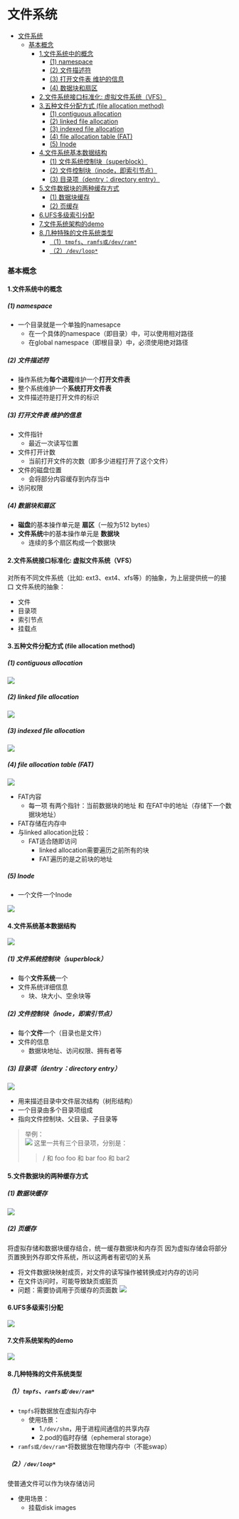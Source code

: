 # 文件系统

<!-- @import "[TOC]" {cmd="toc" depthFrom=1 depthTo=6 orderedList=false} -->
<!-- code_chunk_output -->

- [文件系统](#文件系统)
    - [基本概念](#基本概念)
      - [1.文件系统中的概念](#1文件系统中的概念)
        - [(1) namespace](#1-namespace)
        - [(2) 文件描述符](#2-文件描述符)
        - [(3) 打开文件表 维护的信息](#3-打开文件表-维护的信息)
        - [(4) 数据块和扇区](#4-数据块和扇区)
      - [2.文件系统接口标准化: 虚拟文件系统（VFS）](#2文件系统接口标准化-虚拟文件系统vfs)
      - [3.五种文件分配方式 (file allocation method)](#3五种文件分配方式-file-allocation-method)
        - [(1) contiguous allocation](#1-contiguous-allocation)
        - [(2) linked file allocation](#2-linked-file-allocation)
        - [(3) indexed file allocation](#3-indexed-file-allocation)
        - [(4) file allocation table (FAT)](#4-file-allocation-table-fat)
        - [(5) Inode](#5-inode)
      - [4.文件系统基本数据结构](#4文件系统基本数据结构)
        - [(1) 文件系统控制块（superblock）](#1-文件系统控制块superblock)
        - [(2) 文件控制块（inode，即索引节点）](#2-文件控制块inode即索引节点)
        - [(3) 目录项（dentry：directory entry）](#3-目录项dentrydirectory-entry)
      - [5.文件数据块的两种缓存方式](#5文件数据块的两种缓存方式)
        - [(1) 数据块缓存](#1-数据块缓存)
        - [(2) 页缓存](#2-页缓存)
      - [6.UFS多级索引分配](#6ufs多级索引分配)
      - [7.文件系统架构的demo](#7文件系统架构的demo)
      - [8.几种特殊的文件系统类型](#8几种特殊的文件系统类型)
        - [（1）`tmpfs`、`ramfs或/dev/ram*`](#1tmpfs-ramfs或devram)
        - [（2）`/dev/loop*`](#2devloop)

<!-- /code_chunk_output -->

### 基本概念

#### 1.文件系统中的概念

##### (1) namespace

* 一个目录就是一个单独的namesapce
  * 在一个具体的namespace（即目录）中，可以使用相对路径
  * 在global namespace（即根目录）中，必须使用绝对路径

##### (2) 文件描述符
* 操作系统为**每个进程**维护一个**打开文件表**
* 整个系统维护一个**系统打开文件表**
* 文件描述符是打开文件的标识

##### (3) 打开文件表 维护的信息
* 文件指针
  * 最近一次读写位置
* 文件打开计数
  * 当前打开文件的次数（即多少进程打开了这个文件）
* 文件的磁盘位置
  * 会将部分内容缓存到内存当中
* 访问权限

##### (4) 数据块和扇区

* **磁盘**的基本操作单元是 **扇区**（一般为512 bytes）
* **文件系统**中的基本操作单元是 **数据块**
  * 连续的多个扇区构成一个数据块

#### 2.文件系统接口标准化: 虚拟文件系统（VFS）
对所有不同文件系统（比如: ext3、ext4、xfs等）的抽象，为上层提供统一的接口
文件系统的抽象：
* 文件
* 目录项
* 索引节点
* 挂载点

#### 3.五种文件分配方式 (file allocation method)

##### (1) contiguous allocation
![](./imgs/fa_01.png)

##### (2) linked file allocation
![](./imgs/fa_02.png)

##### (3) indexed file allocation
![](./imgs/fa_03.png)

##### (4) file allocation table (FAT)
![](./imgs/fa_04.png)

* FAT内容
  * 每一项 有两个指针：当前数据块的地址 和 在FAT中的地址（存储下一个数据块地址）
* FAT存储在内存中
* 与linked allocation比较：
  * FAT适合随即访问
    * linked allocation需要遍历之前所有的块
    * FAT遍历的是之前块的地址

##### (5) Inode
* 一个文件一个Inode

![](./imgs/fa_05.png)

#### 4.文件系统基本数据结构

![](./imgs/filesystem_06.png)

##### (1) 文件系统控制块（superblock）
* 每个**文件系统**一个
* 文件系统详细信息
  * 块、块大小、空余块等

##### (2) 文件控制块（inode，即索引节点）
* 每个**文件**一个（目录也是文件）
* 文件的信息
  * 数据块地址、访问权限、拥有者等

##### (3) 目录项（dentry：directory entry）

![](./imgs/filesystem_07.jpg)

* 用来描述目录中文件层次结构（树形结构）
* 一个目录由多个目录项组成
* 指向文件控制块、父目录、子目录等
>举例：  
![](./imgs/filesystem_05.png)
这里一共有三个目录项，分别是：
>>/ 和 foo
foo 和 bar
foo 和 bar2  

#### 5.文件数据块的两种缓存方式

##### (1) 数据块缓存

![](./imgs/filesystem_01.png)

##### (2) 页缓存

将虚拟存储和数据块缓存结合，统一缓存数据块和内存页
因为虚拟存储会将部分页置换到外存即文件系统，所以这两者有密切的关系
* 将文件数据块映射成页，对文件的读写操作被转换成对内存的访问
* 在文件访问时，可能导致缺页或脏页
* 问题：需要协调用于页缓存的页面数
![](./imgs/filesystem_02.png)

#### 6.UFS多级索引分配
![](./imgs/filesystem_03.png)

#### 7.文件系统架构的demo
![](./imgs/filesystem_04.png)

#### 8.几种特殊的文件系统类型

##### （1）`tmpfs`、`ramfs或/dev/ram*`
* `tmpfs`将数据放在虚拟内存中
  * 使用场景：
    * 1.`/dev/shm`，用于进程间通信的共享内存
    * 2.pod的临时存储（ephemeral storage）
* `ramfs或/dev/ram*`将数据放在物理内存中（不能swap）

##### （2）`/dev/loop*`
使普通文件可以作为块存储访问
  * 使用场景：
    * 挂载disk images

